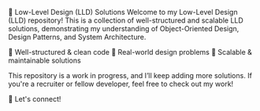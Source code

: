 🚀 Low-Level Design (LLD) Solutions
Welcome to my Low-Level Design (LLD) repository! This is a collection of well-structured and scalable LLD solutions, demonstrating my understanding of Object-Oriented Design, Design Patterns, and System Architecture.

🔹 Well-structured & clean code
🔹 Real-world design problems
🔹 Scalable & maintainable solutions

This repository is a work in progress, and I’ll keep adding more solutions. If you're a recruiter or fellow developer, feel free to check out my work!

📩 Let's connect!


